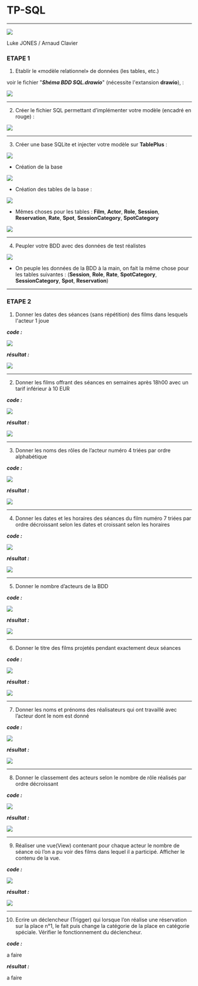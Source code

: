 # TP-SQL
---
![](img/sql-logo.png) 

Luke JONES / Arnaud Clavier

### ETAPE 1

1) Etablir le «modèle relationnel» de données (les tables, etc.)

voir le fichier "***Shéma BDD SQL.drawio***" (nécessite l'extansion **drawio**), : 

![](img/shémabdd.png)

---

2) Créer le fichier SQL permettant d’implémenter votre modèle (encadré en rouge) :
   
![](img/etap1.2.png)

---

3) Créer une base SQLite et injecter votre modèle sur **TablePlus** : 
 
![](img/sqlite1.png)

* Création de la base
  
![](img/sqlite2.png)

* Création des tables de la base :
 
![](img/createtable.png)

* Mêmes choses pour les tables : **Film**, **Actor**, **Role**, **Session**, **Reservation**, **Rate**, **Spot**, **SessionCategory**, **SpotCategory**
 
![](img/rendertable.png)

---

4) Peupler votre BDD avec des données de test réalistes 

![](img/peuplebdd.png)

* On peuple les données de la BDD à la main, on fait la même chose pour les tables suivantes : (**Session**, **Role**, **Rate**, **SpotCategory**, **SessionCategory**, **Spot**, **Reservation**)


---
### ETAPE 2

1) Donner les dates des séances (sans répétition) des films dans lesquels l'acteur 1 joue 

***code :***

![](img/request_1.png)

***résultat :***

![](img/resp1.png)

---
2) Donner les films offrant des séances en semaines après 18h00 avec un tarif inférieur à 10 EUR

***code :***

![](img/request_2.png)

***résultat :***

![](img/resp2.png)

---
3) Donner les noms des rôles de l’acteur numéro 4 triées par ordre alphabétique

***code :***

![](img/request_3.png)

***résultat :***

![](img/resp3.png)

---
4) Donner les dates et les horaires des séances du film numéro 7 triées par ordre décroissant selon les dates et croissant selon les horaires

***code :***

![](img/request_4.png)

***résultat :***

![](img/resp4.png)

---
5) Donner le nombre d’acteurs de la BDD

***code :***

![](img/request_5.png)

***résultat :***

![](img/resp5.png)

---
6) Donner le titre des films projetés pendant exactement deux séances

***code :***

![](img/request_6.png)

***résultat :***

![](img/resp6.png)

---
7) Donner les noms et prénoms des réalisateurs qui ont travaillé avec l’acteur dont le nom est donné

***code :***

![](img/request_7.png)

***résultat :***

![](img/resp7.png)

---
8) Donner le classement des acteurs selon le nombre de rôle réalisés par ordre décroissant

***code :***

![](img/request_8.png)

***résultat :***

![](img/resp8.png)

---
9)  Réaliser une vue(View) contenant pour chaque acteur le nombre de séance où l’on a pu voir des films dans lequel il a participé. Afficher le contenu de la vue.

***code :***

![](img/request_9.png)

***résultat :***

![](img/resp9.png)

---
10) Ecrire un déclencheur (Trigger) qui lorsque l’on réalise une réservation sur la place n°1, le fait puis change la catégorie de la place en  catégorie spéciale. Vérifier le fonctionnement du déclencheur.

***code :***

a faire

***résultat :***

a faire